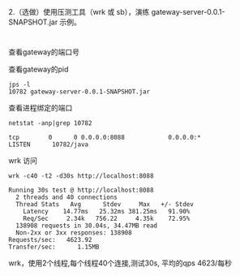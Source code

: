 2.（选做）使用压测工具（wrk 或 sb），演练 gateway-server-0.0.1-SNAPSHOT.jar 示例。
# 
查看gateway的端口号

查看gateway的pid
```
jps -l
10782 gateway-server-0.0.1-SNAPSHOT.jar

```
查看进程绑定的端口
```
netstat -anp|grep 10782

tcp        0      0 0.0.0.0:8088            0.0.0.0:*               LISTEN      10782/java  
```
wrk 访问
```
wrk -c40 -t2 -d30s http://localhost:8088

Running 30s test @ http://localhost:8088
  2 threads and 40 connections
  Thread Stats   Avg      Stdev     Max   +/- Stdev
    Latency    14.77ms   25.32ms 381.25ms   91.90%
    Req/Sec     2.34k   756.22     4.35k    72.95%
  138908 requests in 30.04s, 34.47MB read
  Non-2xx or 3xx responses: 138908
Requests/sec:   4623.92
Transfer/sec:      1.15MB

```
wrk，使用2个线程,每个线程40个连接,测试30s, 平均的qps 4623/每秒


